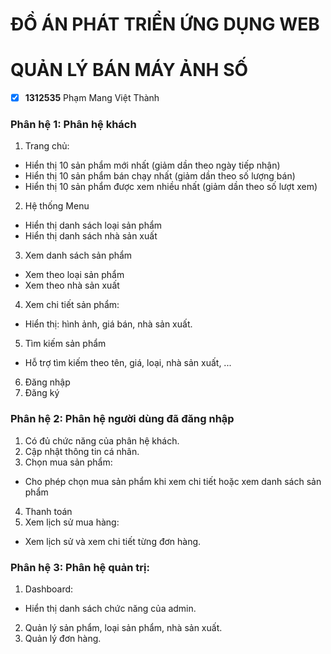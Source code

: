 ﻿# ĐỒ ÁN PHÁT TRIỂN ỨNG DỤNG WEB 
# QUẢN LÝ BÁN MÁY ẢNH SỐ
* [x] **1312535** Phạm Mang Việt Thành

### Phân hệ 1: Phân hệ khách
1. Trang chủ:
* Hiển thị 10 sản phẩm mới nhất (giảm dần theo ngày tiếp nhận) 
* Hiển thị 10 sản phẩm bán chạy nhất (giảm dần theo số lượng bán) 
* Hiển thị 10 sản phẩm được xem nhiều nhất (giảm dần theo số lượt xem)
2. Hệ thống Menu
* Hiển thị danh sách loại sản phẩm 
* Hiển thị danh sách nhà sản xuất 
3. Xem danh sách sản phẩm
* Xem theo loại sản phẩm 
* Xem theo nhà sản xuất 
4. Xem chi tiết sản phẩm:
* Hiển thị: hình ảnh, giá bán, nhà sản xuất.
5. Tìm kiếm sản phẩm
* Hỗ trợ tìm kiếm theo tên, giá, loại, nhà sản xuất, ...
6. Đăng nhập
7. Đăng ký

### Phân hệ 2: Phân hệ người dùng đã đăng nhập
1. Có đủ chức năng của phân hệ khách.
2. Cập nhật thông tin cá nhân.
3. Chọn mua sản phẩm:
* Cho phép chọn mua sản phẩm khi xem chi tiết hoặc xem danh sách sản phẩm 
4. Thanh toán
5. Xem lịch sử mua hàng:
* Xem lịch sử và xem chi tiết từng đơn hàng.

### Phân hệ 3: Phân hệ quản trị:
1. Dashboard:
* Hiển thị danh sách chức năng của admin.
2. Quản lý sản phẩm, loại sản phẩm, nhà sản xuất.
3. Quản lý đơn hàng.
